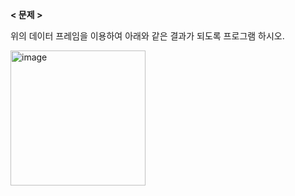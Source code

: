 **< 문제 >**

위의 데이터 프레임을 이용하여 아래와 같은 결과가 되도록 프로그램 하시오.

<img width="216" alt="image" src="https://user-images.githubusercontent.com/87634136/177302889-62a8fa95-bac4-4ecf-86a8-22ee10411a8b.png">
